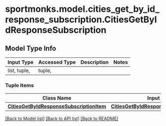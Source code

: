 # sportmonks.model.cities_get_by_id_response_subscription.CitiesGetByIdResponseSubscription

## Model Type Info
Input Type | Accessed Type | Description | Notes
------------ | ------------- | ------------- | -------------
list, tuple,  | tuple,  |  | 

### Tuple Items
Class Name | Input Type | Accessed Type | Description | Notes
------------- | ------------- | ------------- | ------------- | -------------
[**CitiesGetByIdResponseSubscriptionItem**](CitiesGetByIdResponseSubscriptionItem.md) | [**CitiesGetByIdResponseSubscriptionItem**](CitiesGetByIdResponseSubscriptionItem.md) | [**CitiesGetByIdResponseSubscriptionItem**](CitiesGetByIdResponseSubscriptionItem.md) |  | 

[[Back to Model list]](../../README.md#documentation-for-models) [[Back to API list]](../../README.md#documentation-for-api-endpoints) [[Back to README]](../../README.md)


